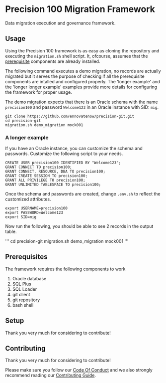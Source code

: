 # Precision 100 Migration Framework
Data migration execution and governance framework.

## Usage
Using the Precision 100 framework is as easy as cloning the repository and executing the `migration.sh` shell script. It, ofcourse, assumes that the [prerequisite](http://github.com/ennovatenow/precision-git#prerequisites) components are already installed.

The following command executes a demo migration, no records are actually migrated but it serves the purpose of checking if all the prerequisite components are intalled and configured properly. The 'longer example' and the 'longer longer example' examples provide more details for configuring the framework for proper usage.

The demo migration expects that there is an Oracle schema with the name `precision100` and password `Welcome123` in an Oracle instance with SID: `mig`.

```
git clone https://github.com/ennovatenow/precision-git.git
cd precision-git
migration.sh demo_migration mock001
```


### A longer example
If you have an Oracle instance, you can customize the schema and passwords. Customize the following script to your needs.

```
CREATE USER precision100 IDENTIFIED BY "Welcome123"; 
GRANT CONNECT TO precision100;
GRANT CONNECT, RESOURCE, DBA TO precision100;
GRANT CREATE SESSION TO precision100;
GRANT ALL PRIVILEGE TO precision100;
GRANT UNLIMITED TABLESPACE TO precision100;
```

Once the schema and passwords are created, change `.env.sh` to reflect the customized attributes.

```
export USERNAME=precision100
export PASSWORD=Welcome123
export SID=mig
```

Now run the following, you should be able to see 2 records in the output table.

'''
cd precision-git
migration.sh demo_migration mock001
'''


## Prerequisites
The framework requires the following components to work

1) Oracle database
2) SQL Plus
3) SQL Loader
4) git client
5) git repository
6) bash shell

## Setup
Thank you very much for considering to contribute!

## Contributing
Thank you very much for considering to contribute!

Please make sure you follow our [Code Of Conduct](CODE_OF_CONDUCT.md) and we also strongly recommend reading our [Contributing Guide](CONTRIBUTING.md).

